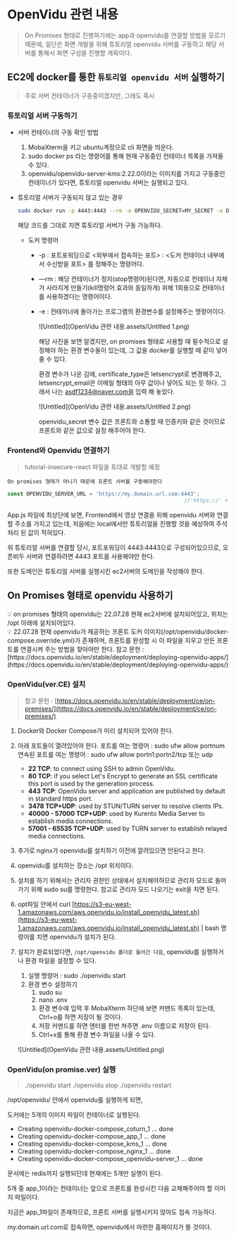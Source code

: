 # OpenVidu 관련 내용

> On Promises 형태로 진행하기에는 app과 openvidu를 연결할 방법을 모르기 때문에,
일단은 화면 개발을 위해 튜토리얼 openvidu 서버를 구동하고 해당 서버를 통해서 화면 구성을 진행할 계획이다.

## EC2에 docker를 통한 `튜토리얼 openvidu 서버` 실행하기

> 주로 서버 컨테이너가 구동중이겠지만, 그래도 혹시
> 

### 튜토리얼 서버 구동하기

- 서버 컨테이너의 구동 확인 방법
    1. MobaXterm을 키고 ubuntu계정으로 cli 화면을 띄운다.
    2. sudo docker ps 라는 명령어를 통해 현재 구동중인 컨테이너 목록을 가져올 수 있다.
    3. openvidu/openvidu-server-kms:2.22.0이라는 이미지를 가지고 구동중인 컨테이너가 있다면, 튜토리얼 openvidu 서버는 실행되고 있다.
    
- 튜토리얼 서버가 구동되지 않고 있는 경우
  
    ```bash
    sudo docker run -p 4443:4443 --rm -e OPENVIDU_SECRET=MY_SECRET -e DOMAIN_OR_PUBLIC_IP=my.domain.url.com openvidu/openvidu-server-kms:2.22.0
    ```
    
    해당 코드를 그대로 치면 튜토리얼 서버가 구동 가능하다.
    
    - 도커 명령어
        - -p : 포트포워딩으로 
        <외부에서 접속하는 포트> : <도커 컨테이너 내부에서 수신받을 포트>
        를 정해주는 명령어다.
        - —rm : 해당 컨테이너가 정지(stop명령어)된다면, 자동으로 컨테이너 자체가 사라지게 만들기(kill명령어 효과와 동일하게) 위해 1회용으로 컨테이너를 사용하겠다는 명령어이다.
        - -e : 컨테이너에 돌아가는 프로그램의 환경변수를 설정해주는 명령어이다.
          
            ![Untitled](OpenVidu 관련 내용.assets/Untitled 1.png)
            
            해당 사진을 보면 알겠지만, on promises 형태로 사용할 때 필수적으로 설정해야 하는 환경 변수들이 있는데, 그 값을 docker를 실행할 때 같이 넣어줄 수 있다.
            
            환경 변수가 나온 김에, certificate_type은 letsencrypt로 변경해주고, letsencrypt_email은 이메일 형태의 아무 값이나 넣어도 되는 듯 하다. 그래서 나는 asdf1234@naver.com을 입력 해 놓았다.
            
            ![Untitled](OpenVidu 관련 내용.assets/Untitled 2.png)
            
            openvidu_secret 변수 값은 프론트와 소통할 때 인증키와 같은 것이므로 프론트와 같은 값으로 설정 해주어야 한다.
            

### Frontend와 Openvidu 연결하기

> tutorial-insecure-react 파일을 토대로 개발할 예정
> 

`On promises 형태가 아니기 때문에 프론트 서버를 구동해야한다`

```jsx
const OPENVIDU_SERVER_URL = 'https://my.domain.url.com:4443'; 
														//'https://' + location.hostname + ':4443';
```

App.js 파일에 최상단에 보면, Frontend에서 영상 연결을 위해 openvidu 서버와 연결할 주소를 가지고 있는데, 처음에는 local에서만 튜토리얼을 진행할 것을 예상하여 주석 처리 된 값이 적혀있다.

위 튜토리얼 서버를 연결할 당시, 포트포워딩이 4443:4443으로 구성되어있으므로, 오픈비두 서버와 연결하려면 4443 포트를 사용해야만 한다.

또한 도메인은 튜토리얼 서버를 실행시킨 ec2서버의 도메인을 작성해야 한다.

## On Promises 형태로 openvidu 사용하기

<aside>
💡 on promises 형태의 openvidu는 22.07.28 현재 ec2서버에 설치되어있고,
위치는 /opt 아래에 설치되어있다.

</aside>

<aside>
💡 22.07.28 현재 openvidu가 제공하는 프론트 도커 이미지(/opt/openvidu/docker-compose.override.yml)가 존재하며, 프론트를 완성할 시 이 파일을 지우고 만든 프론트를 연결시켜 주는 방법을 찾아야만 한다.
참고 문헌 : [https://docs.openvidu.io/en/stable/deployment/deploying-openvidu-apps/](https://docs.openvidu.io/en/stable/deployment/deploying-openvidu-apps/)

</aside>

### OpenVidu(ver.CE) 설치

> 참고 문헌 : [https://docs.openvidu.io/en/stable/deployment/ce/on-premises/](https://docs.openvidu.io/en/stable/deployment/ce/on-premises/)
> 
1. Docker와 Docker Compose가 미리 설치되어 있어야 한다.
2. 아래 포트들이 열려있어야 한다.
   포트를 여는 명령어 : sudo ufw allow portnum
   연속된 포트를 여는 명령어 : sudo ufw allow portn1:portn2/tcp 또는 udp
   
    - **22 TCP**: to connect using SSH to admin OpenVidu.
    - **80 TCP**: if you select Let's Encrypt to generate an SSL certificate this port is used by the generation process.
    - **443 TCP**: OpenVidu server and application are published by default in standard https port.
    - **3478 TCP+UDP**: used by STUN/TURN server to resolve clients IPs.
    - **40000 - 57000 TCP+UDP**: used by Kurento Media Server to establish media connections.
    - **57001 - 65535 TCP+UDP**: used by TURN server to establish relayed media connections.
3. 추가로 nginx가 openvidu를 설치하기 이전에 깔려있으면 안된다고 한다.
4. openvidu를 설치하는 장소는 /opt 위치이다.
5. 설치를 하기 위해서는 관리자 권한인 상태에서 설치해야하므로
관리자 모드로 들어가기 위해 sudo su를 명령한다.
참고로 관리자 모드 나오기는 exit을 치면 된다.
6. opt파일 안에서 
curl [https://s3-eu-west-1.amazonaws.com/aws.openvidu.io/install_openvidu_latest.sh](https://s3-eu-west-1.amazonaws.com/aws.openvidu.io/install_openvidu_latest.sh) | bash
명령어를 치면 openvidu가 설치가 된다.
7. 설치가 완료되었다면, `/opt/openvidu 폴더로 들어간 다음`, openvidu를 실행하거나 환경 파일을 설정할 수 있다.
    1. 실행 명령어 : sudo ./openvidu start
    2. 환경 변수 설정하기
        1. sudo su
        2. nano .env
        3. 환경 변수에 입력 후 MobaXterm 하단에 보면 커맨드 목록이 있는데,
        Ctrl+o를 하면 저장이 될 것이다.
        4. 저장 커맨드를 하면 엔터를 한번 쳐주면 .env 이름으로 저장이 된다.
        5. Ctrl+x를 통해 환경 변수 파일을 나올 수 있다.
    
    ![Untitled](OpenVidu 관련 내용.assets/Untitled.png)
    

### OpenVidu(on promise.ver) 실행

> ./openvidu start
./openvidu stop
./openvidu restart
> 

/opt/openvidu/ 안에서 openvidu를 실행하게 되면,

도커에는 5개의 이미지 파일이 컨테이너로 실행된다.

- Creating openvidu-docker-compose_coturn_1          ... done
- Creating openvidu-docker-compose_app_1             ... done
- Creating openvidu-docker-compose_kms_1             ... done
- Creating openvidu-docker-compose_nginx_1           ... done
- Creating openvidu-docker-compose_openvidu-server_1 ... done

문서에는 redis까지 실행되던데 현재에는 5개만 실행이 된다.

5개 중 app_1이라는 컨테이너는 앞으로 프론트를 완성시킨 다음 교체해주어야 할 이미지 파일이다.

지금은 app_1파일이 존재하므로, 프론트 서버를 실행시키지 않아도 접속 가능하다.

my.domain.url.com로 접속하면, openvidu에서 마련한 홈페이지가 뜰 것이다.